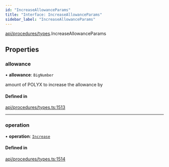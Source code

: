 ```yaml
---
id: "IncreaseAllowanceParams"
title: "Interface: IncreaseAllowanceParams"
sidebar_label: "IncreaseAllowanceParams"
---
```


[api/procedures/types](../../../../../modules/API/Procedures/Types/Types.md).IncreaseAllowanceParams

## Properties

### allowance

• **allowance**: `BigNumber`

amount of POLYX to increase the allowance by

#### Defined in

[api/procedures/types.ts:1513](https://github.com/PolymeshAssociation/polymesh-sdk/blob/0dbd0ebd0/src/api/procedures/types.ts#L1513)

___

### operation

• **operation**: [`Increase`](../../../../../enums/API/Procedures/Types/AllowanceOperation/AllowanceOperation.md#increase)

#### Defined in

[api/procedures/types.ts:1514](https://github.com/PolymeshAssociation/polymesh-sdk/blob/0dbd0ebd0/src/api/procedures/types.ts#L1514)
